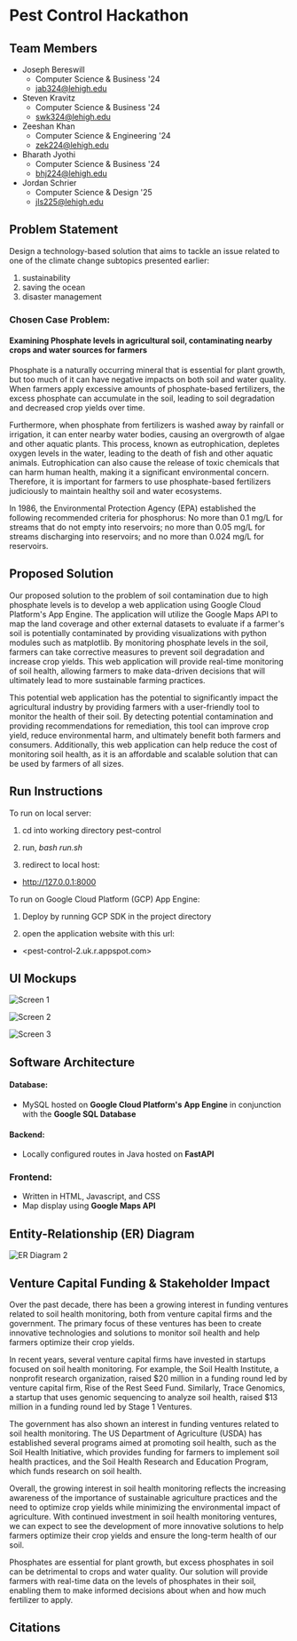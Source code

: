 # Pest Control Hackathon

## Team Members

- Joseph Bereswill
  - Computer Science & Business '24
  - <jab324@lehigh.edu>
- Steven Kravitz
  - Computer Science & Business '24
  - <swk324@lehigh.edu>
- Zeeshan Khan
  - Computer Science & Engineering '24
  - <zek224@lehigh.edu>
- Bharath Jyothi
  - Computer Science & Business '24
  - <bhj224@lehigh.edu>
- Jordan Schrier
  - Computer Science & Design '25
  - <jls225@lehigh.edu>

## Problem Statement

Design a technology-based solution that aims to tackle an issue related to one of the climate change subtopics presented earlier:

1. sustainability
2. saving the ocean
3. disaster management

### Chosen Case Problem:

#### Examining Phosphate levels in agricultural soil, contaminating nearby crops and water sources for farmers

<p>Phosphate is a naturally occurring mineral that is essential for plant growth, but too much of it can have negative impacts on both soil and water quality. When farmers apply excessive amounts of phosphate-based fertilizers, the excess phosphate can accumulate in the soil, leading to soil degradation and decreased crop yields over time.</p>

<p>Furthermore, when phosphate from fertilizers is washed away by rainfall or irrigation, it can enter nearby water bodies, causing an overgrowth of algae and other aquatic plants. This process, known as eutrophication, depletes oxygen levels in the water, leading to the death of fish and other aquatic animals. Eutrophication can also cause the release of toxic chemicals that can harm human health, making it a significant environmental concern. Therefore, it is important for farmers to use phosphate-based fertilizers judiciously to maintain healthy soil and water ecosystems.</p>

<p>In 1986, the Environmental Protection Agency (EPA) established the following recommended criteria for phosphorus: No more than 0.1 mg/L for streams that do not empty into reservoirs; no more than 0.05 mg/L for streams discharging into reservoirs; and no more than 0.024 mg/L for reservoirs.</p>

## Proposed Solution

<p>Our proposed solution to the problem of soil contamination due to high phosphate levels is to develop a web application using Google Cloud Platform's App Engine. The application will utilize the Google Maps API to map the land coverage and other external datasets to evaluate if a farmer's soil is potentially contaminated by providing visualizations with python modules such as matplotlib. By monitoring phosphate levels in the soil, farmers can take corrective measures to prevent soil degradation and increase crop yields. This web application will provide real-time monitoring of soil health, allowing farmers to make data-driven decisions that will ultimately lead to more sustainable farming practices.</p>

<p>This potential web application has the potential to significantly impact the agricultural industry by providing farmers with a user-friendly tool to monitor the health of their soil. By detecting potential contamination and providing recommendations for remediation, this tool can improve crop yield, reduce environmental harm, and ultimately benefit both farmers and consumers. Additionally, this web application can help reduce the cost of monitoring soil health, as it is an affordable and scalable solution that can be used by farmers of all sizes.</p>

## Run Instructions

To run on local server:

1. cd into working directory pest-control

2. run, _bash run.sh_

3. redirect to local host:

- <http://127.0.0.1:8000>

To run on Google Cloud Platform (GCP) App Engine:

1. Deploy by running GCP SDK in the project directory

2. open the application website with this url:

- <pest-control-2.uk.r.appspot.com>

## UI Mockups

![Screen 1](ReadmeArtifacts/screen1.png)

![Screen 2](ReadmeArtifacts/screen2.png)

![Screen 3](ReadmeArtifacts/screen3.png)

## Software Architecture

#### Database:

- MySQL hosted on **Google Cloud Platform's** **App Engine** in conjunction with the **Google SQL Database**

#### Backend:

- Locally configured routes in Java hosted on **FastAPI**

### Frontend:

- Written in HTML, Javascript, and CSS
- Map display using **Google Maps API**

## Entity-Relationship (ER) Diagram

![ER Diagram 2](ReadmeArtifacts/soilsense_er.png)

## Venture Capital Funding & Stakeholder Impact

<p>Over the past decade, there has been a growing interest in funding ventures related to soil health monitoring, both from venture capital firms and the government. The primary focus of these ventures has been to create innovative technologies and solutions to monitor soil health and help farmers optimize their crop yields.</p>

<p>In recent years, several venture capital firms have invested in startups focused on soil health monitoring. For example, the Soil Health Institute, a nonprofit research organization, raised $20 million in a funding round led by venture capital firm, Rise of the Rest Seed Fund. Similarly, Trace Genomics, a startup that uses genomic sequencing to analyze soil health, raised $13 million in a funding round led by Stage 1 Ventures.</p>

<p>The government has also shown an interest in funding ventures related to soil health monitoring. The US Department of Agriculture (USDA) has established several programs aimed at promoting soil health, such as the Soil Health Initiative, which provides funding for farmers to implement soil health practices, and the Soil Health Research and Education Program, which funds research on soil health.</p>

<p>Overall, the growing interest in soil health monitoring reflects the increasing awareness of the importance of sustainable agriculture practices and the need to optimize crop yields while minimizing the environmental impact of agriculture. With continued investment in soil health monitoring ventures, we can expect to see the development of more innovative solutions to help farmers optimize their crop yields and ensure the long-term health of our soil.</p>

<p>Phosphates are essential for plant growth, but excess phosphates in soil can be detrimental to crops and water quality. Our solution will provide farmers with real-time data on the levels of phosphates in their soil, enabling them to make informed decisions about when and how much fertilizer to apply.</p>

## Citations
